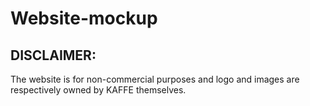 # Website-mockup

## DISCLAIMER: ##

The website is for non-commercial purposes and logo and images are respectively owned by KAFFE themselves.
